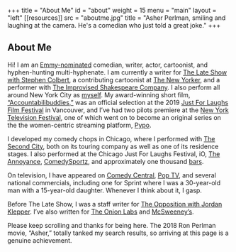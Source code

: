 +++
title = "About Me"
id = "about"
weight = 15
menu = "main"
layout = "left"
[[resources]]
  src = "aboutme.jpg"
  title = "Asher Perlman, smiling and laughing at the camera. He's a comedian who just told a great joke."
+++

## About Me

Hi! I am an [Emmy-nominated](https://www.emmys.com/bios/asher-perlman) comedian, writer, actor, cartoonist, and hyphen-hunting multi-hyphenate. I am currently a writer for [The Late Show with Stephen Colbert](https://www.cbs.com/shows/the-late-show-with-stephen-colbert/), a contributing cartoonist at [The New Yorker](https://www.newyorker.com/), and a performer with [The Improvised Shakespeare Company](http://www.improvisedshakespeare.com/). I also perform all around New York City as [myself](https://www.ashermaxperlman.com/). My award-winning short film, [“Accountabilibuddies,”](https://vimeo.com/334507378) was an official selection at the 2019 [Just For Laughs Film Festival](https://www.hahaha.com/) in Vancouver, and I’ve had two pilots premiere at the [New York Television Festival](https://www.nytvf.com/), one of which went on to become an original series on the the women-centric streaming platform, [Pypo](https://www.pypo.com/).

I developed my comedy chops in Chicago, where I performed with [The Second City](https://www.secondcity.com/), both on its touring company as well as one of its residence stages. I also performed at the Chicago Just For Laughs Festival, iO, [The Annoyance](https://www.theannoyance.com/), [ComedySportz](https://www.cszchicago.com/), and approximately one thousand [bars](https://www.google.com/search?q=bars+near+me).

On television, I have appeared on [Comedy Central](https://www.cc.com/), [Pop TV](https://www.poptv.com/), and several national commercials, including one for Sprint where I was a 30-year-old man with a 15-year-old daughter. Whenever I think about it, I gasp.

Before The Late Show, I was a staff writer for [The Opposition with Jordan Klepper](https://www.cc.com/shows/the-opposition-with-jordan-klepper). I’ve also written for [The Onion Labs](https://twitter.com/onionlabs?lang=en) and [McSweeney’s](https://www.mcsweeneys.net/).

Please keep scrolling and thanks for being here. The 2018 Ron Perlman movie, “Asher,” totally tanked my search results, so arriving at this page is a genuine achievement.